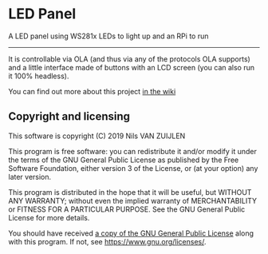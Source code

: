 LED Panel
=========

A LED panel using WS281x LEDs to light up and an RPi to run

---------

It is controllable via OLA (and thus via any of the protocols OLA supports) and a little interface made of buttons with an LCD screen (you can also run it 100% headless).

You can find out more about this project [in the wiki](https://github.com/nils-van-zuijlen/led-panel/wiki)

## Copyright and licensing

This software is copyright (C) 2019 Nils VAN ZUIJLEN

This program is free software: you can redistribute it and/or modify
it under the terms of the GNU General Public License as published by
the Free Software Foundation, either version 3 of the License, or
(at your option) any later version.

This program is distributed in the hope that it will be useful,
but WITHOUT ANY WARRANTY; without even the implied warranty of
MERCHANTABILITY or FITNESS FOR A PARTICULAR PURPOSE.  See the
GNU General Public License for more details.

You should have received [a copy of the GNU General Public License](LICENSE.md)
along with this program.  If not, see <https://www.gnu.org/licenses/>.
